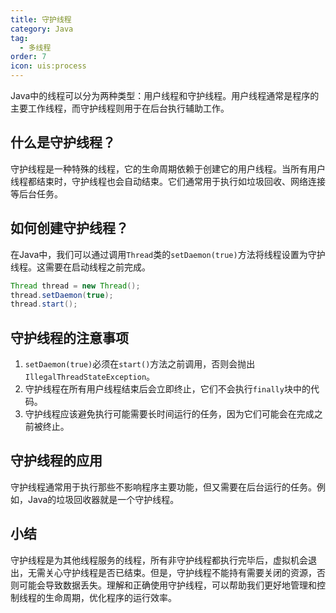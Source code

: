 ```yaml
---
title: 守护线程
category: Java
tag:
  - 多线程
order: 7
icon: uis:process
---
```



Java中的线程可以分为两种类型：用户线程和守护线程。用户线程通常是程序的主要工作线程，而守护线程则用于在后台执行辅助工作。

## 什么是守护线程？

守护线程是一种特殊的线程，它的生命周期依赖于创建它的用户线程。当所有用户线程都结束时，守护线程也会自动结束。它们通常用于执行如垃圾回收、网络连接等后台任务。

## 如何创建守护线程？

在Java中，我们可以通过调用`Thread`类的`setDaemon(true)`方法将线程设置为守护线程。这需要在启动线程之前完成。

```java
Thread thread = new Thread();
thread.setDaemon(true);
thread.start();
```

## 守护线程的注意事项

1. `setDaemon(true)`必须在`start()`方法之前调用，否则会抛出`IllegalThreadStateException`。
2. 守护线程在所有用户线程结束后会立即终止，它们不会执行`finally`块中的代码。
3. 守护线程应该避免执行可能需要长时间运行的任务，因为它们可能会在完成之前被终止。

## 守护线程的应用

守护线程通常用于执行那些不影响程序主要功能，但又需要在后台运行的任务。例如，Java的垃圾回收器就是一个守护线程。

## 小结

守护线程是为其他线程服务的线程，所有非守护线程都执行完毕后，虚拟机会退出，无需关心守护线程是否已结束。但是，守护线程不能持有需要关闭的资源，否则可能会导致数据丢失。理解和正确使用守护线程，可以帮助我们更好地管理和控制线程的生命周期，优化程序的运行效率。